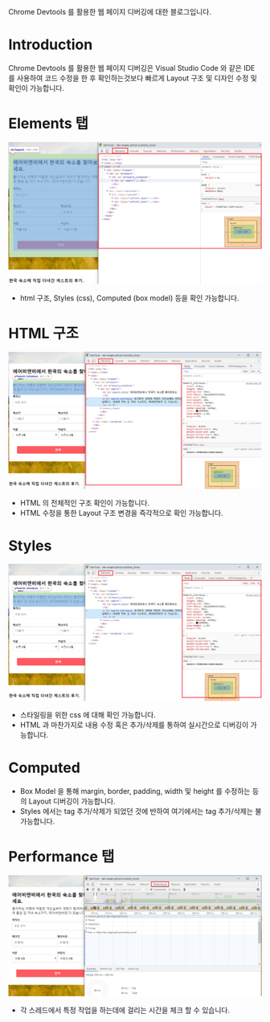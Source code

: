Chrome Devtools 를 활용한 웹 페이지 디버깅에 대한 블로그입니다.

# Introduction
Chrome Devtools 를 활용한 웹 페이지 디버깅은 Visual Studio Code 와 같은 IDE 를 사용하여 코드 수정을 한 후 확인하는것보다 빠르게 Layout 구조 및 디자인 수정 및 확인이 가능합니다.

# Elements 탭
![Elements](https://github.com/dev-angelo/DevTips-FrontEnd/blob/master/Debugging-Webpage-With-Chrome-Devtools/images/elements.png)
* html 구조, Styles (css), Computed (box model) 등을 확인 가능합니다.

# HTML 구조
![Elements_HTML](https://github.com/dev-angelo/DevTips-FrontEnd/blob/master/Debugging-Webpage-With-Chrome-Devtools/images/elements_html.png)
* HTML 의 전체적인 구조 확인이 가능합니다.
* HTML 수정을 통한 Layout 구조 변경을 즉각적으로 확인 가능합니다.

# Styles
![Elements_Styles](https://github.com/dev-angelo/DevTips-FrontEnd/blob/master/Debugging-Webpage-With-Chrome-Devtools/images/elements_styles.png)
* 스타일링을 위한 css 에 대해 확인 가능합니다.
* HTML 과 마찬가지로 내용 수정 혹은 추가/삭제를 통하여 실시간으로 디버깅이 가능합니다.

# Computed
* Box Model 을 통해 margin, border, padding, width 및 height 를 수정하는 등의 Layout 디버깅이 가능합니다.
* Styles 에서는 tag 추가/삭제가 되었던 것에 반하여 여기에서는 tag 추가/삭제는 불가능합니다.

# Performance 탭
![Performance](https://github.com/dev-angelo/DevTips-FrontEnd/blob/master/Debugging-Webpage-With-Chrome-Devtools/images/performance.png)
* 각 스레드에서 특정 작업을 하는데에 걸리는 시간을 체크 할 수 있습니다.
